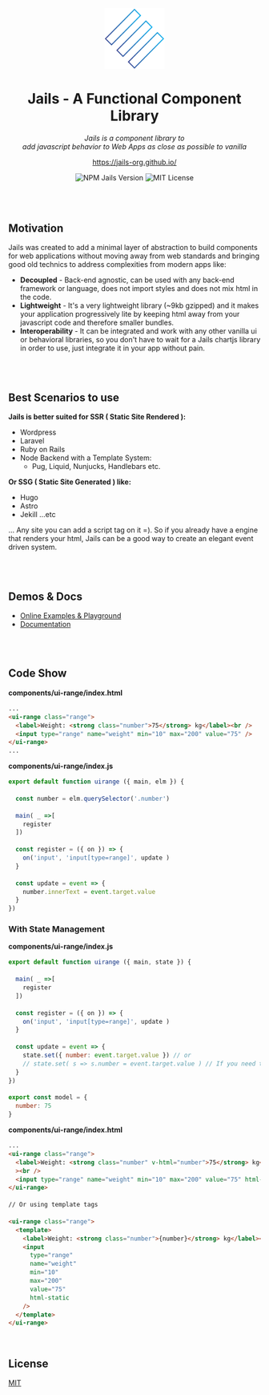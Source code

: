 <p align="center">
  <img  src="./logo.svg" width="120" />
</p>

<h1 align="center">Jails - A Functional Component Library</h1>

<p align="center"><em>Jails is a component library to <br />add javascript behavior to Web Apps as close as possible to vanilla</em></p>

<p align="center">
  <a href="https://jails-org.github.io/">https://jails-org.github.io/</a>
</p>

<div align="center">
	<img src="https://badge.fury.io/js/jails-js.svg" alt="NPM Jails Version" />
	<img src="https://img.shields.io/badge/License-MIT-yellow.svg" alt="MIT License" />
</div>

<br />
<br />
<br />

## Motivation

Jails was created to add a minimal layer of abstraction to build components for web applications without moving away from web standards and bringing good old technics to address complexities from modern apps like:

- **Decoupled** - Back-end agnostic, can be used with any back-end framework or language, does not import styles and does not mix html in the code.
- **Lightweight** - It's a very lightweight library (~9kb gzipped) and it makes your application progressively lite by keeping html away from your javascript code and therefore smaller bundles.
- **Interoperability** - It can be integrated and work with any other vanilla ui or behavioral libraries, so you don't have to wait for a Jails chartjs library in order to use, just integrate it in your app without pain.

<br />
<br />

## Best Scenarios to use

**Jails is better suited for SSR ( Static Site Rendered ):**

- Wordpress
- Laravel
- Ruby on Rails
- Node Backend with a Template System:
  - Pug, Liquid, Nunjucks, Handlebars etc.

**Or SSG ( Static Site Generated ) like:**

- Hugo
- Astro
- Jekill
  ...etc

... Any site you can add a script tag on it =). So if you already have a engine that renders your html, Jails can be a good way to create an elegant event driven system.

<br />
<br />

## Demos & Docs

- [Online Examples & Playground](https://stackblitz.com/@Javiani/collections/jails-organization)
- [Documentation](https://jails-org.github.io/#/)

<br />
<br />

## Code Show

**components/ui-range/index.html**

```html
...
<ui-range class="range">
  <label>Weight: <strong class="number">75</strong> kg</label><br />
  <input type="range" name="weight" min="10" max="200" value="75" />
</ui-range>
...
```

**components/ui-range/index.js**

```js
export default function uirange ({ main, elm }) {

  const number = elm.querySelector('.number')

  main( _ =>[
    register
  ])

  const register = ({ on }) => {
    on('input', 'input[type=range]', update )
  }

  const update = event => {
    number.innerText = event.target.value
  }
})
```

### With State Management

**components/ui-range/index.js**

```js
export default function uirange ({ main, state }) {

  main( _ =>[
    register
  ])

  const register = ({ on }) => {
    on('input', 'input[type=range]', update )
  }

  const update = event => {
    state.set({ number: event.target.value }) // or
    // state.set( s => s.number = event.target.value ) // If you need to use the previous state
  }
})

export const model = {
  number: 75
}
```

**components/ui-range/index.html**

```html
...
<ui-range class="range">
  <label>Weight: <strong class="number" v-html="number">75</strong> kg</label
  ><br />
  <input type="range" name="weight" min="10" max="200" value="75" html-static />
</ui-range>

// Or using template tags

<ui-range class="range">
  <template>
    <label>Weight: <strong class="number">{number}</strong> kg</label><br />
    <input
      type="range"
      name="weight"
      min="10"
      max="200"
      value="75"
      html-static
    />
  </template>
</ui-range>
```

<br />

## License

[MIT](http://opensource.org/licenses/MIT)
